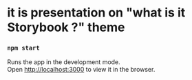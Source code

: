 # it is presentation on "what is it Storybook ?" theme

### `npm start`

Runs the app in the development mode.\
Open [http://localhost:3000](http://localhost:3000) to view it in the browser.
